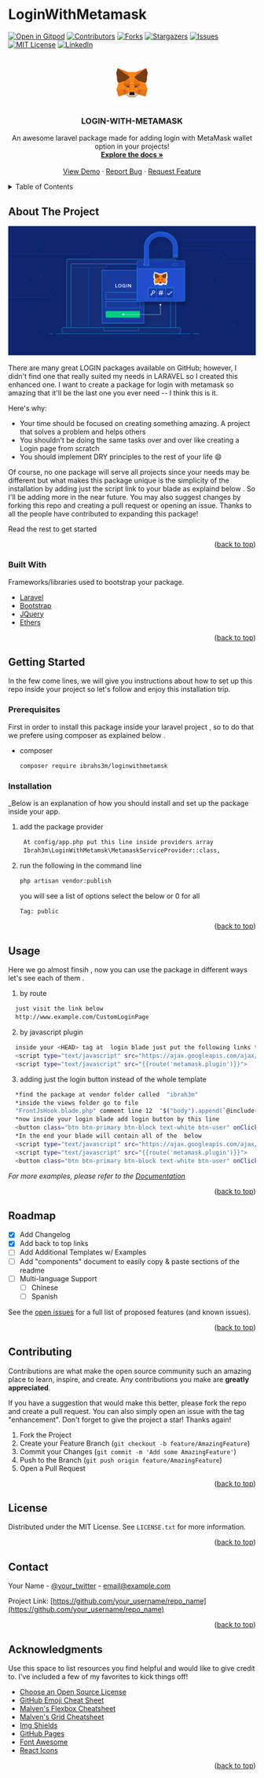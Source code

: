 # LoginWithMetamask
 
        
<div id="top"></div>

[![Open in Gitpod](https://gitpod.io/button/open-in-gitpod.svg)](https://gitpod.io/#https://github.com/ibrah3m/demo-login-with-metamask) 
[![Contributors][contributors-shield]][contributors-url]
[![Forks][forks-shield]][forks-url]
[![Stargazers][stars-shield]][stars-url]
[![Issues][issues-shield]][issues-url]
[![MIT License][license-shield]][license-url]
[![LinkedIn][linkedin-shield]][linkedin-url]



<!-- PROJECT LOGO -->
<br />
<div align="center">
  <a href="https://github.com/othneildrew/Best-README-Template">
    <img src="/src/image/svg/metamask-fox.svg" alt="Logo" width="80" height="80">
  </a>

  <h3 align="center">LOGIN-WITH-METAMASK</h3>

  <p align="center">
    An awesome laravel package made for adding  login with MetaMask wallet option in your projects!
    <br />
    <a href="https://github.com/othneildrew/Best-README-Template"><strong>Explore the docs »</strong></a>
    <br />
    <br />
    <a href="https://gitpod.io/#https://github.com/ibrah3m/demo-login-with-metamask">View Demo</a>
    ·
    <a href="https://github.com/othneildrew/Best-README-Template/issues">Report Bug</a>
    ·
    <a href="https://github.com/othneildrew/Best-README-Template/issues">Request Feature</a>
  </p>
</div>



<!-- TABLE OF CONTENTS -->
<details>
  <summary>Table of Contents</summary>
  <ol>
    <li>
      <a href="#about-the-project">About The Project</a>
      <ul>
        <li><a href="#built-with">Built With</a></li>
      </ul>
    </li>
    <li>
      <a href="#getting-started">Getting Started</a>
      <ul>
        <li><a href="#prerequisites">Prerequisites</a></li>
        <li><a href="#installation">Installation</a></li>
      </ul>
    </li>
    <li><a href="#usage">Usage</a></li>
    <li><a href="#roadmap">Roadmap</a></li>
    <li><a href="#contributing">Contributing</a></li>
    <li><a href="#license">License</a></li>
    <li><a href="#contact">Contact</a></li>
    <li><a href="#acknowledgments">Acknowledgments</a></li>
  </ol>
</details>



<!-- ABOUT THE PROJECT -->
## About The Project

[![Product Name Screen Shot][product-screenshot]](https://example.com)

There are many great LOGIN packages available on GitHub; however, I didn't find one that really suited my needs in LARAVEL so I created this enhanced one. I want to create a package for login with metamask so amazing that it'll be the last one you ever need -- I think this is it.

Here's why:
* Your time should be focused on creating something amazing. A project that solves a problem and helps others
* You shouldn't be doing the same tasks over and over like creating a Login page from scratch
* You should implement DRY principles to the rest of your life :smile:

Of course, no one package will serve all projects since your needs may be different but what makes this package unique is the simplicity of the installation by adding just the script link to your blade as explaind below . So I'll be adding more in the near future. You may also suggest changes by forking this repo and creating a pull request or opening an issue. Thanks to all the people have contributed to expanding this package!

Read the rest to get started

<p align="right">(<a href="#top">back to top</a>)</p>



### Built With

Frameworks/libraries used to bootstrap your package.
 

* [Laravel](https://laravel.com)
* [Bootstrap](https://getbootstrap.com)
* [JQuery](https://jquery.com)
* [Ethers](https://ethers.io)

<p align="right">(<a href="#top">back to top</a>)</p>



<!-- GETTING STARTED -->
## Getting Started

In the few come lines, we will give you instructions about how to set up this repo inside your project so let's follow and enjoy this installation trip.

### Prerequisites

First in order to install this package inside your laravel project , so to do that we prefere using composer as explained below .
* composer
  ```sh
  composer require ibrahs3m/loginwithmetamsk
  ```
### Installation

_Below is an explanation of how you should install and set up the package inside your app.
1. add the package provider 
   ```sh
    At config/app.php put this line inside providers array 
    Ibrah3m\LoginWithMetamsk\MetamaskServiceProvider::class,
   ```
2. run the following in the command line 
   ```sh
   php artisan vendor:publish
   ```
   you will see a list of options select the below or 0 for all 
   ```sh
   Tag: public
   ``` 
   
<p align="right">(<a href="#top">back to top</a>)</p>



<!-- USAGE EXAMPLES -->
## Usage

Here we go almost finsih , now you can use the package in different ways let's see each of them .

1. by route 
  ```sh
    just visit the link below 
    http://www.example.com/CustomLoginPage
  ```
2. by javascript plugin  
  ```sh
    inside your <HEAD> tag at  login blade just put the following links to make the template render automatically 
    <script type="text/javascript" src="https://ajax.googleapis.com/ajax/libs/jquery/1.5.0/jquery.min.js"></script>
    <script type="text/javascript" src="{{route('metamask.plugin')}}">
  ```
3. adding just the login button instead of the whole template  
  ```sh
    *find the package at vendor folder called  "ibrah3m"
    *inside the views folder go to file 
    "FrontJsHook.blade.php" comment line 12  "$("body").append(`@include('loginwithmetamsk::MetaMaskLoginTemplate')`);"
    *now inside your login blade add login button by this line  
    <button class="btn btn-primary btn-block text-white btn-user" onClick="metamasklogin()" style="background: rgb(246,133,27);">MetaMask</button>
    *In the end your blade will contain all of the  below
    <script type="text/javascript" src="https://ajax.googleapis.com/ajax/libs/jquery/1.5.0/jquery.min.js"></script>
    <script type="text/javascript" src="{{route('metamask.plugin')}}">
    <button class="btn btn-primary btn-block text-white btn-user" onClick="metamasklogin()" style="background: rgb(246,133,27);">MetaMask</button>

  ```


_For more examples, please refer to the [Documentation](https://example.com)_

<p align="right">(<a href="#top">back to top</a>)</p>



<!-- ROADMAP -->
## Roadmap

- [x] Add Changelog
- [x] Add back to top links
- [ ] Add Additional Templates w/ Examples
- [ ] Add "components" document to easily copy & paste sections of the readme
- [ ] Multi-language Support
    - [ ] Chinese
    - [ ] Spanish

See the [open issues](https://github.com/othneildrew/Best-README-Template/issues) for a full list of proposed features (and known issues).

<p align="right">(<a href="#top">back to top</a>)</p>



<!-- CONTRIBUTING -->
## Contributing

Contributions are what make the open source community such an amazing place to learn, inspire, and create. Any contributions you make are **greatly appreciated**.

If you have a suggestion that would make this better, please fork the repo and create a pull request. You can also simply open an issue with the tag "enhancement".
Don't forget to give the project a star! Thanks again!

1. Fork the Project
2. Create your Feature Branch (`git checkout -b feature/AmazingFeature`)
3. Commit your Changes (`git commit -m 'Add some AmazingFeature'`)
4. Push to the Branch (`git push origin feature/AmazingFeature`)
5. Open a Pull Request

<p align="right">(<a href="#top">back to top</a>)</p>



<!-- LICENSE -->
## License

Distributed under the MIT License. See `LICENSE.txt` for more information.

<p align="right">(<a href="#top">back to top</a>)</p>



<!-- CONTACT -->
## Contact

Your Name - [@your_twitter](https://twitter.com/your_username) - email@example.com

Project Link: [https://github.com/your_username/repo_name](https://github.com/your_username/repo_name)

<p align="right">(<a href="#top">back to top</a>)</p>



<!-- ACKNOWLEDGMENTS -->
## Acknowledgments

Use this space to list resources you find helpful and would like to give credit to. I've included a few of my favorites to kick things off!

* [Choose an Open Source License](https://choosealicense.com)
* [GitHub Emoji Cheat Sheet](https://www.webpagefx.com/tools/emoji-cheat-sheet)
* [Malven's Flexbox Cheatsheet](https://flexbox.malven.co/)
* [Malven's Grid Cheatsheet](https://grid.malven.co/)
* [Img Shields](https://shields.io)
* [GitHub Pages](https://pages.github.com)
* [Font Awesome](https://fontawesome.com)
* [React Icons](https://react-icons.github.io/react-icons/search)

<p align="right">(<a href="#top">back to top</a>)</p>



<!-- MARKDOWN LINKS & IMAGES -->
<!-- https://www.markdownguide.org/basic-syntax/#reference-style-links -->
[contributors-shield]: https://img.shields.io/github/contributors/ibrah3m/LoginWithMetamask.svg?style=for-the-badge
[contributors-url]: https://github.com/ibrah3m/LoginWithMetamask/graphs/contributors
[forks-shield]: https://img.shields.io/github/forks/ibrah3m/LoginWithMetamask.svg?style=for-the-badge
[forks-url]: https://github.com/ibrah3m/LoginWithMetamask/network/members
[stars-shield]: https://img.shields.io/github/stars/ibrah3m/LoginWithMetamask.svg?style=for-the-badge
[stars-url]: https://github.com/ibrah3m/LoginWithMetamask/stargazers
[issues-shield]: https://img.shields.io/github/issues/ibrah3m/LoginWithMetamask.svg?style=for-the-badge
[issues-url]: https://github.com/ibrah3m/LoginWithMetamask/issues
[license-shield]: https://img.shields.io/github/license/ibrah3m/LoginWithMetamask.svg?style=for-the-badge
[license-url]: https://github.com/ibrah3m/LoginWithMetamask/blob/master/LICENSE.txt
[linkedin-shield]: https://img.shields.io/badge/-LinkedIn-black.svg?style=for-the-badge&logo=linkedin&colorB=555
[linkedin-url]: https://www.linkedin.com/in/iqald/
[product-screenshot]: /src/image/svg/examples/login.png
